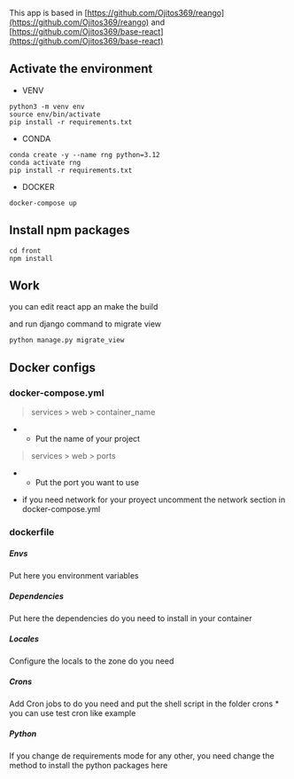 This app is based in 
[https://github.com/Ojitos369/reango](https://github.com/Ojitos369/reango) 
and [https://github.com/Ojitos369/base-react](https://github.com/Ojitos369/base-react)  

## Activate the environment

* VENV
```shell
python3 -m venv env
source env/bin/activate
pip install -r requirements.txt
```

* CONDA
```shell
conda create -y --name rng python=3.12
conda activate rng
pip install -r requirements.txt
```

* DOCKER
```shell
docker-compose up
```

## Install npm packages
    
```shell
cd front
npm install
```

## Work  
you can edit react app an make the build

and run django command to migrate view

```shell
python manage.py migrate_view
```


## Docker configs
### docker-compose.yml
> services > web > container_name 
- - Put the name of your project
> services > web > ports
- - Put the port you want to use 
* if you need network for your proyect uncomment the network section in docker-compose.yml

### dockerfile
##### Envs
Put here you environment variables
##### Dependencies
Put here the dependencies do you need to install in your container
##### Locales
Configure the locals to the zone do you need
##### Crons
Add Cron jobs to do you need and put the shell script in the folder crons
    * you can use test cron like example
##### Python
If you change de requirements mode for any other, you need change the method to install the python packages here

